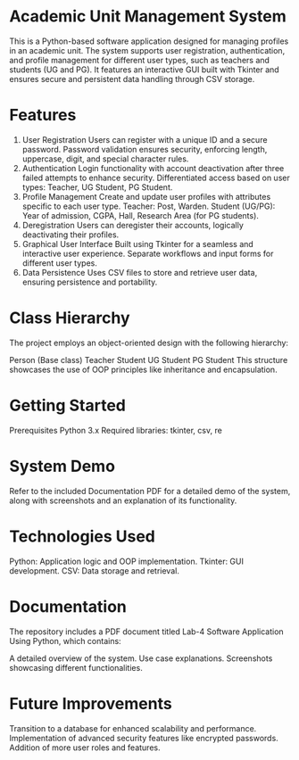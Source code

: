 # Academic Unit Management System
This is a Python-based software application designed for managing profiles in an academic unit. The system supports user registration, authentication, and profile management for different user types, such as teachers and students (UG and PG). It features an interactive GUI built with Tkinter and ensures secure and persistent data handling through CSV storage.

# Features
1. User Registration
Users can register with a unique ID and a secure password.
Password validation ensures security, enforcing length, uppercase, digit, and special character rules.
2. Authentication
Login functionality with account deactivation after three failed attempts to enhance security.
Differentiated access based on user types: Teacher, UG Student, PG Student.
3. Profile Management
Create and update user profiles with attributes specific to each user type.
Teacher: Post, Warden.
Student (UG/PG): Year of admission, CGPA, Hall, Research Area (for PG students).
4. Deregistration
Users can deregister their accounts, logically deactivating their profiles.
5. Graphical User Interface
Built using Tkinter for a seamless and interactive user experience.
Separate workflows and input forms for different user types.
6. Data Persistence
Uses CSV files to store and retrieve user data, ensuring persistence and portability.
# Class Hierarchy
The project employs an object-oriented design with the following hierarchy:

Person (Base class)
Teacher
Student
UG Student
PG Student
This structure showcases the use of OOP principles like inheritance and encapsulation.

# Getting Started
Prerequisites
Python 3.x
Required libraries: tkinter, csv, re

# System Demo
Refer to the included Documentation PDF for a detailed demo of the system, along with screenshots and an explanation of its functionality.

# Technologies Used
Python: Application logic and OOP implementation.
Tkinter: GUI development.
CSV: Data storage and retrieval.
# Documentation
The repository includes a PDF document titled Lab-4 Software Application Using Python, which contains:

A detailed overview of the system.
Use case explanations.
Screenshots showcasing different functionalities.
# Future Improvements
Transition to a database for enhanced scalability and performance.
Implementation of advanced security features like encrypted passwords.
Addition of more user roles and features.
